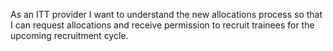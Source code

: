 As an ITT provider
I want to understand the new allocations process so that I can request allocations and receive permission to recruit trainees for the upcoming recruitment cycle.